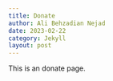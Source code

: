 ```yaml
---
title: Donate
author: Ali Behzadian Nejad
date: 2023-02-22
category: Jekyll
layout: post
---
```


This is an donate page.
